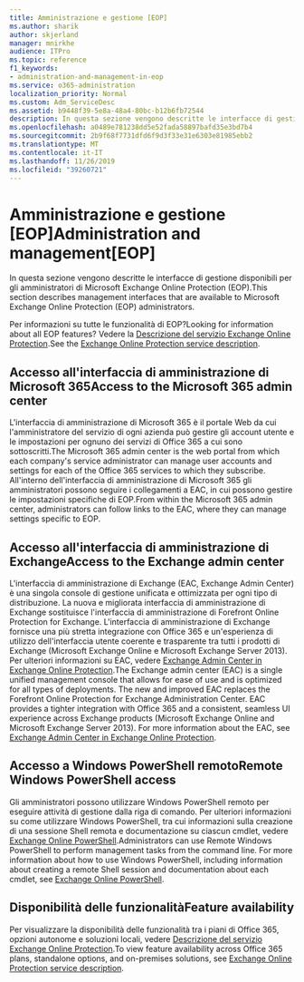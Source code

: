 ```yaml
---
title: Amministrazione e gestione [EOP]
ms.author: sharik
author: skjerland
manager: mnirkhe
audience: ITPro
ms.topic: reference
f1_keywords:
- administration-and-management-in-eop
ms.service: o365-administration
localization_priority: Normal
ms.custom: Adm_ServiceDesc
ms.assetid: b9448f39-5e8a-48a4-80bc-b12b6fb72544
description: In questa sezione vengono descritte le interfacce di gestione disponibili per gli amministratori di Microsoft Exchange Online Protection (EOP).
ms.openlocfilehash: a0489e781238dd5e52fada58897bafd35e3bd7b4
ms.sourcegitcommit: 2b9f68f7731dfd6f9d3f33e31e6303e81985ebb2
ms.translationtype: MT
ms.contentlocale: it-IT
ms.lasthandoff: 11/26/2019
ms.locfileid: "39260721"
---
```

# <a name="administration-and-managementeop"></a><span data-ttu-id="e414c-103">Amministrazione e gestione [EOP]</span><span class="sxs-lookup"><span data-stu-id="e414c-103">Administration and management[EOP]</span></span>

<span data-ttu-id="e414c-104">In questa sezione vengono descritte le interfacce di gestione disponibili per gli amministratori di Microsoft Exchange Online Protection (EOP).</span><span class="sxs-lookup"><span data-stu-id="e414c-104">This section describes management interfaces that are available to Microsoft Exchange Online Protection (EOP) administrators.</span></span>
  
<span data-ttu-id="e414c-105">Per informazioni su tutte le funzionalità di EOP?</span><span class="sxs-lookup"><span data-stu-id="e414c-105">Looking for information about all EOP features?</span></span> <span data-ttu-id="e414c-106">Vedere la [Descrizione del servizio Exchange Online Protection](exchange-online-protection-service-description.md).</span><span class="sxs-lookup"><span data-stu-id="e414c-106">See the [Exchange Online Protection service description](exchange-online-protection-service-description.md).</span></span>
  
## <a name="access-to-the-microsoft-365-admin-center"></a><span data-ttu-id="e414c-107">Accesso all'interfaccia di amministrazione di Microsoft 365</span><span class="sxs-lookup"><span data-stu-id="e414c-107">Access to the Microsoft 365 admin center</span></span>

<span data-ttu-id="e414c-108">L'interfaccia di amministrazione di Microsoft 365 è il portale Web da cui l'amministratore del servizio di ogni azienda può gestire gli account utente e le impostazioni per ognuno dei servizi di Office 365 a cui sono sottoscritti.</span><span class="sxs-lookup"><span data-stu-id="e414c-108">The Microsoft 365 admin center is the web portal from which each company's service administrator can manage user accounts and settings for each of the Office 365 services to which they subscribe.</span></span> <span data-ttu-id="e414c-109">All'interno dell'interfaccia di amministrazione di Microsoft 365 gli amministratori possono seguire i collegamenti a EAC, in cui possono gestire le impostazioni specifiche di EOP.</span><span class="sxs-lookup"><span data-stu-id="e414c-109">From within the Microsoft 365 admin center, administrators can follow links to the EAC, where they can manage settings specific to EOP.</span></span>
  
## <a name="access-to-the-exchange-admin-center"></a><span data-ttu-id="e414c-110">Accesso all'interfaccia di amministrazione di Exchange</span><span class="sxs-lookup"><span data-stu-id="e414c-110">Access to the Exchange admin center</span></span>

<span data-ttu-id="e414c-p103">L'interfaccia di amministrazione di Exchange (EAC, Exchange Admin Center) è una singola console di gestione unificata e ottimizzata per ogni tipo di distribuzione. La nuova e migliorata interfaccia di amministrazione di Exchange sostituisce l'interfaccia di amministrazione di Forefront Online Protection for Exchange. L'interfaccia di amministrazione di Exchange fornisce una più stretta integrazione con Office 365 e un'esperienza di utilizzo dell'interfaccia utente coerente e trasparente tra tutti i prodotti di Exchange (Microsoft Exchange Online e Microsoft Exchange Server 2013). Per ulteriori informazioni su EAC, vedere [Exchange Admin Center in Exchange Online Protection](https://go.microsoft.com/fwlink/p/?LinkId=282381).</span><span class="sxs-lookup"><span data-stu-id="e414c-p103">The Exchange admin center (EAC) is a single unified management console that allows for ease of use and is optimized for all types of deployments. The new and improved EAC replaces the Forefront Online Protection for Exchange Administration Center. EAC provides a tighter integration with Office 365 and a consistent, seamless UI experience across Exchange products (Microsoft Exchange Online and Microsoft Exchange Server 2013). For more information about the EAC, see [Exchange Admin Center in Exchange Online Protection](https://go.microsoft.com/fwlink/p/?LinkId=282381).</span></span>
  
## <a name="remote-windows-powershell-access"></a><span data-ttu-id="e414c-115">Accesso a Windows PowerShell remoto</span><span class="sxs-lookup"><span data-stu-id="e414c-115">Remote Windows PowerShell access</span></span>

 <span data-ttu-id="e414c-p104">Gli amministratori possono utilizzare Windows PowerShell remoto per eseguire attività di gestione dalla riga di comando. Per ulteriori informazioni su come utilizzare Windows PowerShell, tra cui informazioni sulla creazione di una sessione Shell remota e documentazione su ciascun cmdlet, vedere [Exchange Online PowerShell](https://go.microsoft.com/fwlink/p/?LinkId=282266).</span><span class="sxs-lookup"><span data-stu-id="e414c-p104">Administrators can use Remote Windows PowerShell to perform management tasks from the command line. For more information about how to use Windows PowerShell, including information about creating a remote Shell session and documentation about each cmdlet, see [Exchange Online PowerShell](https://go.microsoft.com/fwlink/p/?LinkId=282266).</span></span>
  
## <a name="feature-availability"></a><span data-ttu-id="e414c-118">Disponibilità delle funzionalità</span><span class="sxs-lookup"><span data-stu-id="e414c-118">Feature availability</span></span>

<span data-ttu-id="e414c-119">Per visualizzare la disponibilità delle funzionalità tra i piani di Office 365, opzioni autonome e soluzioni locali, vedere [Descrizione del servizio Exchange Online Protection](exchange-online-protection-service-description.md).</span><span class="sxs-lookup"><span data-stu-id="e414c-119">To view feature availability across Office 365 plans, standalone options, and on-premises solutions, see [Exchange Online Protection service description](exchange-online-protection-service-description.md).</span></span>
  